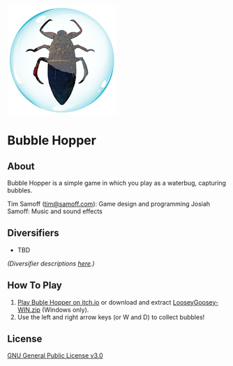 
<img src="https://github.com/timsamoff/BubbleHopper/blob/main/Screenshots/gh.png?raw=true">

# Bubble Hopper

## About
Bubble Hopper is a simple game in which you play as a waterbug, capturing bubbles.

Tim Samoff (tim@samoff.com): Game design and programming
Josiah Samoff: Music and sound effects

## Diversifiers

* TBD

*(Diversifier descriptions [here](https://globalgamejam.org/news/global-game-jam-2025-diversifiers-are-here).)*

## How To Play

1. [Play Buble Hopper on itch.io](https://timsamoff.itch.io/bh) or download and extract [LooseyGoosey-WIN.zip](https://github.com/timsamoff/BubbleHopper/blob/main/WindowsBuild/BubbleHopper-WIN.zip) (Windows only).
2. Use the left and right arrow keys (or W and D) to collect bubbles!

## License
[GNU General Public License v3.0](https://www.gnu.org/licenses/gpl-3.0.en.html)
